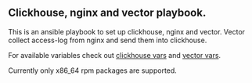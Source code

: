## Clickhouse, nginx and vector playbook.
This is an ansible playbook to set up clickhouse, nginx and vector. Vector collect access-log from nginx and send them into clickhouse.

For available variables check out [clickhouse vars](playbook/group_vars/clickhouse/vars.yaml) and [vector vars](playbook/group_vars/vector/vars.yaml).


Currently only x86_64 rpm packages are supported.